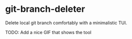 # git-branch-deleter

Delete local git branch comfortably with a minimalistic TUI.

TODO: Add a nice GIF that shows the tool

